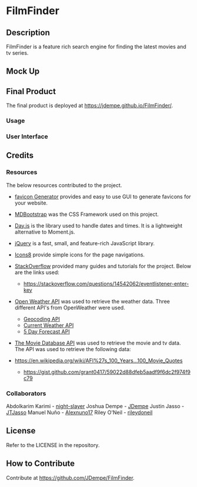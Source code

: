 # FilmFinder
## Description

FilmFinder is a feature rich search engine for finding the latest movies and tv series.

## Mock Up

## Final Product

The final product is deployed at https://jdempe.github.io/FilmFinder/.

### Usage

### User Interface

## Credits

### Resources

The below resources contributed to the project.

- [favicon Generator](https://favicon.io/favicon-generator/) provides and easy to use GUI to generate favicons for your website.

- [MDBootstrap](https://mdbootstrap.com/) was the CSS Framework used on this project.

- [Day.js](https://day.js.org/) is the library used to handle dates and times.  It is a lightweight alternative to Moment.js.

- [jQuery](https://jquery.com/) is a fast, small, and feature-rich JavaScript library.

- [Icons8](https://icons8.com/icons/) provide simple icons for the page navigations.

- [StackOverflow](https://stackoverflow.com/) provided many guides and tutorials for the project.  Below are the links used:
  - https://stackoverflow.com/questions/14542062/eventlistener-enter-key


- [Open Weather API](https://openweathermap.org/api) was used to retrieve the weather data.  Three different API's from OpenWeather were used.
  - [Geocoding API](https://openweathermap.org/api/geocoding-api#description)
  - [Current Weather API](https://openweathermap.org/current)
  - [5 Day Forecast API](https://openweathermap.org/forecast5#bulk)

- [The Movie Database API](https://developers.themoviedb.org/3/getting-started/introduction) was used to retrieve the movie and tv data.  The API was used to retrieve the following data:

- https://en.wikipedia.org/wiki/AFI%27s_100_Years...100_Movie_Quotes
  - https://gist.github.com/grant0417/59022d88dfeb5aadf9f6dc2f974f9c79
  
### Collaborators

Abdolkarim Karimi - [night-slayer](https://github.com/mackarimi)
Joshua Dempe - [JDempe](https://github.com/JDempe)
Justin Jasso - [JTJasso](https://github.com/JTJasso)
Manuel Nuño - [Alexnuno17](https://github.com/Alexnuno17)
Riley O'Neil - [rileydoneil](https://github.com/rileydoneil)

## License

Refer to the LICENSE in the repository.

## How to Contribute

Contribute at https://github.com/JDempe/FilmFinder.